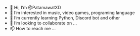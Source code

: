 - 👋 Hi, I’m @PatamawatXD
- 👀 I’m interested in music, video games, programing language
- 🌱 I’m currently learning Python, Discord bot and other
- 💞️ I’m looking to collaborate on ...
- 📫 How to reach me ...

<!---
PatamawatXD/PatamawatXD is a ✨ special ✨ repository because its `README.md` (this file) appears on your GitHub profile.
You can click the Preview link to take a look at your changes.
--->
